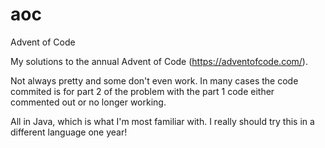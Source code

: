 # aoc
Advent of Code

My solutions to the annual Advent of Code (https://adventofcode.com/). 

Not always pretty and some don't even work. In many cases the code commited is for part 2 of the problem with the part 1 code either commented out or no longer working.

All in Java, which is what I'm most familiar with. I really should try this in a different language one year!
